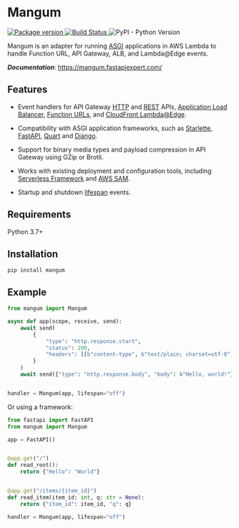 # Mangum

<a href="https://pypi.org/project/mangum/">
    <img src="https://badge.fury.io/py/mangum.svg" alt="Package version">
</a>
<a href="https://travis-ci.org/jordaneremieff/mangum">
    <img src="https://travis-ci.org/jordaneremieff/mangum.svg?branch=master" alt="Build Status">
</a>
<img alt="PyPI - Python Version" src="https://img.shields.io/pypi/pyversions/mangum.svg?style=flat-square">

Mangum is an adapter for running [ASGI](https://asgi.readthedocs.io/en/latest/) applications in AWS Lambda to handle Function URL, API Gateway, ALB, and Lambda@Edge events.

***Documentation***: https://mangum.fastapiexpert.com/

## Features

- Event handlers for API Gateway [HTTP](https://docs.aws.amazon.com/apigateway/latest/developerguide/http-api.html) and [REST](https://docs.aws.amazon.com/apigateway/latest/developerguide/apigateway-rest-api.html) APIs, [Application Load Balancer](https://docs.aws.amazon.com/elasticloadbalancing/latest/application/lambda-functions.html), [Function URLs](https://docs.aws.amazon.com/lambda/latest/dg/lambda-urls.html), and [CloudFront Lambda@Edge](https://docs.aws.amazon.com/lambda/latest/dg/lambda-edge.html).

- Compatibility with ASGI application frameworks, such as [Starlette](https://www.starlette.io/), [FastAPI](https://fastapi.tiangolo.com/), [Quart](https://pgjones.gitlab.io/quart/) and [Django](https://www.djangoproject.com/). 

- Support for binary media types and payload compression in API Gateway using GZip or Brotli.

- Works with existing deployment and configuration tools, including [Serverless Framework](https://www.serverless.com/) and [AWS SAM](https://docs.aws.amazon.com/serverless-application-model/latest/developerguide/what-is-sam.html).

- Startup and shutdown [lifespan](https://asgi.readthedocs.io/en/latest/specs/lifespan.html) events.

## Requirements

Python 3.7+

## Installation

```shell
pip install mangum
```

## Example

```python
from mangum import Mangum

async def app(scope, receive, send):
    await send(
        {
            "type": "http.response.start",
            "status": 200,
            "headers": [[b"content-type", b"text/plain; charset=utf-8"]],
        }
    )
    await send({"type": "http.response.body", "body": b"Hello, world!"})


handler = Mangum(app, lifespan="off")
```

Or using a framework:

```python
from fastapi import FastAPI
from mangum import Mangum

app = FastAPI()


@app.get("/")
def read_root():
    return {"Hello": "World"}


@app.get("/items/{item_id}")
def read_item(item_id: int, q: str = None):
    return {"item_id": item_id, "q": q}

handler = Mangum(app, lifespan="off")
```
